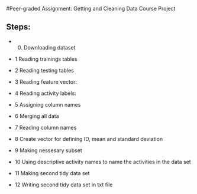 #Peer-graded Assignment: Getting and Cleaning Data Course Project

## Steps:

- 0. Downloading dataset

- 1 Reading trainings tables

- 2 Reading testing tables

- 3 Reading feature vector:

- 4 Reading activity labels:

- 5 Assigning column names

- 6 Merging all data

- 7 Reading column names

- 8 Create vector for defining ID, mean and standard deviation

- 9 Making nessesary subset

- 10 Using descriptive activity names to name the activities in the data set

- 11 Making second tidy data set 

- 12 Writing second tidy data set in txt file
